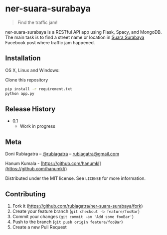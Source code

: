 # ner-suara-surabaya
> Find the traffic jam! 

ner-suara-surabaya is a RESTful API app using Flask, Spacy, and MongoDB. The main task is to find a 
street name or location in [Suara Surabaya](https://www.facebook.com/e100ss) Facebook post where traffic jam happened. 

## Installation

OS X, Linux and Windows:

Clone this repository

```sh
pip install -r requirement.txt
python app.py
```

## Release History

* 0.1
    * Work in progress

## Meta

Doni Rubiagatra – [@rubiagatra](https://twitter.com/rubiagatra) – rubiagatra@gmail.com

Hanum Kumala - [https://github.com/hanumkl](https://github.com/hanumkl/)

Distributed under the MIT license. See ``LICENSE`` for more information.


## Contributing

1. Fork it (<https://github.com/rubiagatra/ner-suara-surabaya/fork>)
2. Create your feature branch (`git checkout -b feature/fooBar`)
3. Commit your changes (`git commit -am 'Add some fooBar'`)
4. Push to the branch (`git push origin feature/fooBar`)
5. Create a new Pull Request


